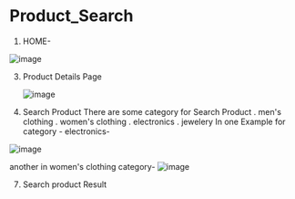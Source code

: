 # Product_Search
1. HOME-

 ![image](https://github.com/user-attachments/assets/148e7592-3a45-4952-8644-1fbcad95207b)
  
3. Product Details Page

   ![image](https://github.com/user-attachments/assets/e8fdd4e3-e7d1-4bd0-b24d-c66d30c0d912)

5. Search Product
   There are some category for Search Product
    .	 men's clothing
    .	women's clothing
    .	electronics
    .	jewelery
    In one Example for category - electronics-

![image](https://github.com/user-attachments/assets/9b5e087e-a039-423a-8da7-6a2abfee9cf1)

another in women's clothing category-
![image](https://github.com/user-attachments/assets/bb172383-8130-4ccd-ba58-47269c9dc301)



7. Search product Result
   
